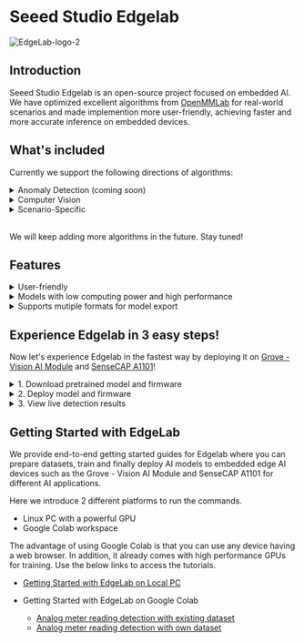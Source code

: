 # Seeed Studio Edgelab

![EdgeLab-logo-2](https://user-images.githubusercontent.com/20147381/206665275-feceede2-c68c-4259-a4db-541b3bd25b2f.png)

## Introduction

Seeed Studio Edgelab is an open-source project focused on embedded AI. We have optimized excellent algorithms from [OpenMMLab](https://github.com/open-mmlab) for real-world scenarios and made implemention more user-friendly, achieving faster and more accurate inference on embedded devices.

## What's included

Currently we support the following directions of algorithms:

<details>
<summary>Anomaly Detection (coming soon)</summary>
In the real world, anomalous data is often difficult to identify, and even if it can be identified, it requires a very high cost. The anomaly detection algorithm collects normal data in a low-cost way, and anything outside normal data is considered anomalous. 
</details>

<details>
<summary>Computer Vision</summary>
Here we provide a number of computer vision algorithms such as object detection, image classification, image segmentation and pose estimation. However, these algorithms cannot run on low-cost hardware. EdgeLab optimizes these computer vision algorithms to achieve good running speed and accuracy in low-end devices.
</details>

<details>
<summary>Scenario-Specific</summary>
Specific scenarios, such as the recognition of analog meters, traditional digital meters and audio classfication.
</details>

<br>

We will keep adding more algorithms in the future. Stay tuned!

## Features 

<details>
<summary>User-friendly</summary>
EdgeLab provides a user-friendly platform that allows users to easily perform training on collected data, and to better understand the performance of algorithms through visualizations generated during the training process. 
</details>

<details>
<summary>Models with low computing power and high performance</summary>
EdgeLab focuses on end-side AI algorithm research, and the algorithm models can be deployed on microprocessors, similar to <a href="https://www.espressif.com/en/products/socs/esp32">ESP32</a>, some <a href="https://arduino.cc">Arduino</a> development boards, and even in embedded SBCs such as <a href="https://www.raspberrypi.org">Raspberry Pi</a>.
</details>

<details>
<summary>Supports mutiple formats for model export</summary>
<a href="https://www.tensorflow.org/lite">TensorFlow Lite</a>
is mainly used in microcontrollers, while <a href="https://onnx.ai">ONNX</a> is mainly used in devices with Embedded Linux. There are some special formats such as <a href="https://developer.nvidia.com/tensorrt">TensorRT</a>, <a href="https://docs.openvino.ai">OpenVINO</a> which are already well supported by OpenMMlab. EdgeLab has added TFLite model export for microcontrollers, which can be directly converted to uf2 format and drag-and-drop into the device for deployment.
</details>

## Experience Edgelab in 3 easy steps!

Now let's experience Edgelab in the fastest way by deploying it on [Grove - Vision AI Module](https://www.seeedstudio.com/Grove-Vision-AI-Module-p-5457.html) and [SenseCAP A1101](https://www.seeedstudio.com/SenseCAP-A1101-LoRaWAN-Vision-AI-Sensor-p-5367.html)!

<details>
<summary>1. Download pretrained model and firmware</summary>

- **Step 1.** We provide 2 different models for object detection and analog meter reading detection. Click on the model that you want to use to download it.

    - [Analog meter reading detection model](https://files.seeedstudio.com/wiki/Edgelab/uf2/analog-meter-model.uf2)
    - Object detection model (coming soon!)
    
- **Step 2.** We provide 2 different firmware for Grove - Vision AI and SenseCAP A1101. Click on the firmware that you want to use to download it.

    - Analog meter reading detection
    
        - [Grove - Vision AI](https://files.seeedstudio.com/wiki/Edgelab/uf2/grove-vision-ai-firmware.uf2)
        - [SenseCAP A1101](https://files.seeedstudio.com/wiki/Edgelab/uf2/sensecap-A1101-firmware.uf2)
    - Object detection

        - Coming soon!
    
</details>

<details>
<summary>2. Deploy model and firmware</summary>

- **Step 1.** Connect Grove - Vision AI Module/ SenseCAP A1101 to PC by using USB Type-C cable 

<div align=center><img width=1000 src="https://files.seeedstudio.com/wiki/SenseCAP-A1101/45.png"/></div>

- **Step 2.** Double click the boot button to enter **boot mode**

<div align=center><img width=1000 src="https://files.seeedstudio.com/wiki/SenseCAP-A1101/46.png"/></div>

- **Step 3:** After this you will see a new storage drive shown on your file explorer as **GROVEAI** for **Grove - Vision AI Module** and as **VISIONAI** for **SenseCAP A1101**

<div align=center><img width=500 src="https://files.seeedstudio.com/wiki/SenseCAP-A1101/62.jpg"/></div>

- **Step 4:** Drag and drop the previous **firmware.uf2** at first, and then the **model.uf2** file to **GROVEAI** or **VISIONAI** 

Once the copying is finished **GROVEAI** or **VISIONAI** drive will disapper. This is how we can check whether the copying is successful or not.
</details>

<details>
<summary>3. View live detection results</summary>

- **Step 1:** After loading the firmware and connecting to PC, visit [this URL](https://files.seeedstudio.com/grove_ai_vision/index.html)

- **Step 2:** Click **Connect** button. Then you will see a pop up on the browser. Select **Grove AI - Paired** and click **Connect**
  
<div align=center><img width=800 src="https://files.seeedstudio.com/wiki/Edgelab/meter-own-github/13.jpg"/></div>

<div align=center><img width=400 src="https://files.seeedstudio.com/wiki/Edgelab/meter-own-github/12.png"/></div>

Upon successful connection, you will see a live preview from the camera. Here the camera is pointed at an analog meter.

<div align=center><img width=800 src="https://files.seeedstudio.com/wiki/Edgelab/meter-own-github/14.png"/></div>

Now we need to set 3 points which is the center point, start point and the end point. 

- **Step 3:** Click on **Set Center Point** and click on the center of the meter. you will see a pop up confirm the location and press **OK**

<div align=center><img width=800 src="https://files.seeedstudio.com/wiki/Edgelab/meter-own-github/15.png"/></div>

You will see the center point is already recorded

<div align=center><img width=800 src="https://files.seeedstudio.com/wiki/Edgelab/meter-own-github/16.png"/></div>

- **Step 4:** Click on **Set Start Point** and click on the first indicator point. you will see a pop up confirm the location and press **OK**

<div align=center><img width=800 src="https://files.seeedstudio.com/wiki/Edgelab/meter-own-github/17.png"/></div>

You will see the first indicator point is already recorded

<div align=center><img width=800 src="https://files.seeedstudio.com/wiki/Edgelab/meter-own-github/18.png"/></div>

- **Step 5:** Click on **Set End Point** and click on the last indicator point. you will see a pop up confirm the location and press **OK**

<div align=center><img width=800 src="https://files.seeedstudio.com/wiki/Edgelab/meter-own-github/19.png"/></div>

You will see the last indicator point is already recorded

<div align=center><img width=800 src="https://files.seeedstudio.com/wiki/Edgelab/meter-own-github/20.png"/></div>

- **Step 6:** Set the measuring range according to the first digit and last digit of the meter. For example, he we set as **From:0 To 0.16**

<div align=center><img width=800 src="https://files.seeedstudio.com/wiki/Edgelab/meter-own-github/21.png"/></div>

- **Step 7:** Set the number of decimal places that you want the result to display. Here we set as 2

<div align=center><img width=800 src="https://files.seeedstudio.com/wiki/Edgelab/meter-own-github/22.png"/></div>

Finally you can see the live meter reading results as follows

<div align=center><img width=800 src="https://files.seeedstudio.com/wiki/Edgelab/meter-own-github/meter.gif"/></div>
</details>

## Getting Started with EdgeLab

We provide end-to-end getting started guides for Edgelab where you can prepare datasets, train and finally deploy AI models to embedded edge AI devices such as the Grove - Vision AI Module and SenseCAP A1101 for different AI applications. 

Here we introduce 2 different platforms to run the commands. 

- Linux PC with a powerful GPU 
- Google Colab workspace 

The advantage of using Google Colab is that you can use any device having a web browser. In addition, it already comes with high performance GPUs for training. Use the below links to access the tutorials. 

- [Getting Started with EdgeLab on Local PC](docs/Edgelab-getting-started.md)
- Getting Started with EdgeLab on Google Colab

    - [Analog meter reading detection with existing dataset](docs/Analog_meter_detection_existing_dataset.ipynb) 
    - [Analog meter reading detection with own dataset](docs/Analog_meter_detection_own_dataset.ipynb)